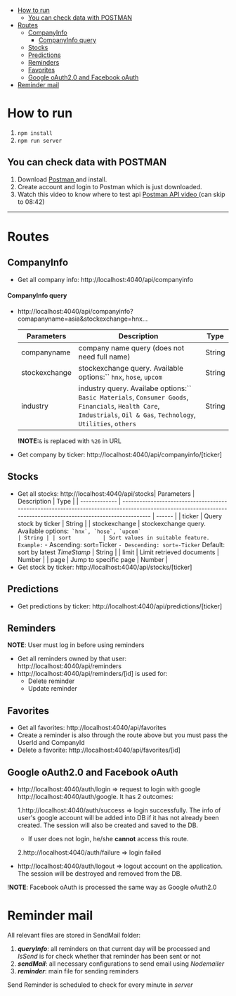 - [How to run](#how-to-run)
  - [You can check data with POSTMAN](#you-can-check-data-with-postman)
- [Routes](#routes)
  - [CompanyInfo](#companyinfo)
    - [CompanyInfo query](#companyinfo-query)
  - [Stocks](#stocks)
  - [Predictions](#predictions)
  - [Reminders](#reminders)
  - [Favorites](#favorites)
  - [Google oAuth2.0 and Facebook oAuth](#google-oauth20-and-facebook-oauth)
- [Reminder mail](#reminder-mail)

# How to run

1. `npm install`
2. `npm run server`

## You can check data with POSTMAN

1. Download [ Postman ](https://www.postman.com/downloads/) and install.
2. Create account and login to Postman which is just downloaded.
3. Watch this video to know where to test api [ Postman API video ](https://www.youtube.com/watch?v=f5y_sD6MfBc) (can skip to 08:42)

---

# Routes

## CompanyInfo

- Get all company info: http://localhost:4040/api/companyinfo

#### CompanyInfo query

- http://localhost:4040/api/companyinfo?comapanyname=asia&stockexchange=hnx...

  | Parameters    | Description                                                                                                                                                                                    | Type   |
  | ------------- | ---------------------------------------------------------------------------------------------------------------------------------------------------------------------------------------------- | ------ |
  | companyname   | company name query (does not need full name)                                                                                                                                                   | String |
  | stockexchange | stockexchange query. Available options:`` `hnx`, `hose`, `upcom`                                                                                                                  | String |
  | industry      | industry query. Availabe options:`` `Basic Materials`, `Consumer Goods`, `Financials`, `Health Care`, `Industrials`, `Oil & Gas`, `Technology`, `Utilities`, `others` | String |

  **!NOTE:**`&` is replaced with `%26` in URL
- Get company by ticker: http://localhost:4040/api/companyinfo/[ticker]

## Stocks

- Get all stocks: http://localhost:4040/api/stocks| Parameters    | Description                                                                                                                                                    | Type   |
  | ------------- | -------------------------------------------------------------------------------------------------------------------------------------------------------------- | ------ |
  | ticker        | Query stock by ticker                                                                                                                                          | String |
  | stockexchange | stockexchange query. Available options:`` `hnx`, `hose`, `upcom`                                                                                  | String |
  | sort          | Sort values in suitable feature. Example:`` - Ascending: sort=Ticker `` - Descending: sort=-Ticker `` Default: sort by latest _TimeStamp_ | String |
  | limit         | Limit retrieved documents                                                                                                                                      | Number |
  | page          | Jump to specific page                                                                                                                                          | Number |
- Get stock by ticker: http://localhost:4040/api/stocks/[ticker]

## Predictions

- Get predictions by ticker: http://localhost:4040/api/predictions/[ticker]

## Reminders

**NOTE**: User must log in before using reminders

- Get all reminders owned by that user: http://localhost:4040/api/reminders
- http://localhost:4040/api/reminders/[id] is used for:
  - Delete reminder
  - Update reminder

## Favorites

- Get all favorites: http://localhost:4040/api/favorites
- Create a reminder is also through the route above but you must pass the UserId and CompanyId
- Delete a favorite: http://localhost:4040/api/favorites/[id]

## Google oAuth2.0 and Facebook oAuth

- http://localhost:4040/auth/login => request to login with google http://localhost:4040/auth/google. It has 2 outcomes:

  1.http://localhost:4040/auth/success => login successfully. The info of user's google account will be added into DB if it has not already been created. The session will also be created and saved to the DB.

  - If user does not login, he/she **cannot** access this route.

  2.http://localhost:4040/auth/failure => login failed
- http://localhost:4040/auth/logout => logout account on the application. The session will be destroyed and removed from the DB.

!**NOTE**: Facebook oAuth is processed the same way as Google oAuth2.0

# Reminder mail

All relevant files are stored in SendMail folder:

1. _**queryInfo**_: all reminders on that current day will be processed and _IsSend_ is for check whether that reminder has been sent or not
2. _**sendMail**_: all necessary configurations to send email using _Nodemailer_
3. _**reminder**_: main file for sending reminders

Send Reminder is scheduled to check for every minute in _server_
